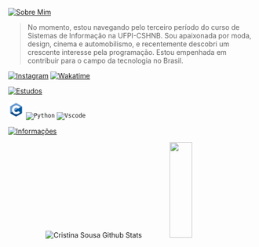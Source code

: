 [![Sobre Mim](https://img.shields.io/badge/Sobre%20Mim-f4baba?style=for-the-badge&color=f4baba&logoColor=white)](https://seu-link-para-sobre-mim)

> No momento, estou navegando pelo terceiro período do curso de Sistemas de Informação na UFPI-CSHNB. Sou apaixonada por moda, design, cinema e automobilismo, e recentemente descobri um crescente interesse pela programação. Estou empenhada em contribuir para o campo da tecnologia no Brasil.


[![Instagram](https://img.shields.io/badge/-Instagram-f4baba?style=flat-square&logo=instagram&logoColor=white)](https://www.instagram.com/cristinaadms/) [![Wakatime](https://wakatime.com/badge/user/018b2021-23c3-406d-8249-a0c654512882.svg)](https://wakatime.com/@018b2021-23c3-406d-8249-a0c654512882) 


[![Estudos](https://img.shields.io/badge/Estudos-f4baba?style=for-the-badge&color=f4baba&logoColor=white)](https://seu-link-para-estudos)
 

<code><img height="32" src="https://raw.githubusercontent.com/github/explore/f3e22f0dca2be955676bc70d6214b95b13354ee8/topics/c/c.png" alt="C"/></code>
<code><img height="32" src="https://upload.wikimedia.org/wikipedia/commons/c/c3/Python-logo-notext.svg" alt="Python"/></code>
<code><img height="32" src="https://upload.wikimedia.org/wikipedia/commons/thumb/9/9a/Visual_Studio_Code_1.35_icon.svg/2048px-Visual_Studio_Code_1.35_icon.svg.png" alt="Vscode"/></code>


[![Informações](https://img.shields.io/badge/Informações-f4baba?style=for-the-badge&color=f4baba&logoColor=white)](https://seu-link-para-informacoes)

<div align="center">
  <img width="49%" height="195px" src="https://github-readme-stats.vercel.app/api?username=cristinaadms&show_icons=true&count_private=true&hide_border=true&title_color=f4baba&icon_color=f4baba&text_color=ffffff&bg_color=0d1117" alt="Cristina Sousa Github Stats" />
  <img width="30%" height="195px" src="https://github-readme-stats.vercel.app/api/top-langs/?username=cristinaadms&layout=compact&hide_border=true&title_color=f4baba&text_color=ffffff&bg_color=0d1117" />
</div>

